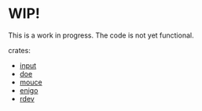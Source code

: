 # WIP!
This is a work in progress. The code is not yet functional.

crates:
- [input](https://crates.io/crates/input)
- [doe](https://crates.io/crates/doe)
- [mouce](https://crates.io/crates/mouce)
- [enigo](https://crates.io/crates/enigo)
- [rdev](https://crates.io/crates/rdev)
